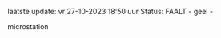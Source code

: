 laatste update: 
vr 27-10-2023 18:50   uur 
Status: FAALT - geel - 
<div class="service Y">microstation</div>